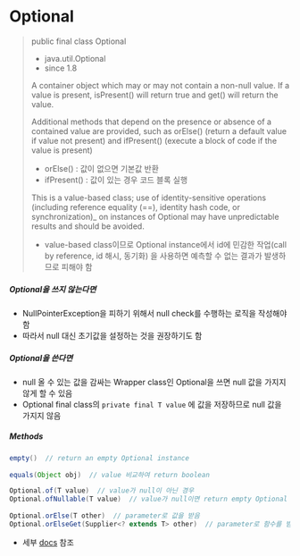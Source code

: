 # Optional

> public final class Optional<T>
>
> - java.util.Optional
> - since 1.8
>
> 
>
> A container object which may or may not contain a non-null value. If a value is present, isPresent() will return true and get() will return the value.
>
> Additional methods that depend on the presence or absence of a contained value are provided, such as orElse() (return a default value if value not present) and ifPresent() (execute a block of code if the value is present)
>
> - orElse() : 값이 없으면 기본값 반환
> - ifPresent() : 값이 있는 경우 코드 블록 실행
>
> This is a value-based class; use of identity-sensitive operations (including reference equality (==), identity hash code, or synchronization)_ on instances of Optional may have unpredictable results and should be avoided.
>
> - value-based class이므로 Optional instance에서 id에 민감한 작업(call by reference, id 해시, 동기화) 을 사용하면 예측할 수 없는 결과가 발생하므로 피해야 함



##### Optional을 쓰지 않는다면

- NullPointerException을 피하기 위해서 null check를 수행하는 로직을 작성해야함
- 따라서 null 대신 초기값을 설정하는 것을 권장하기도 함



##### Optional을 쓴다면

- null 올 수 있는 값을 감싸는 Wrapper class인 Optional을 쓰면 null 값을 가지지 않게 할 수 있음
- Optional final class의 `private final T value` 에 값을 저장하므로 null 값을 가지지 않음



##### Methods

```java
empty()  // return an empty Optional instance
  
equals(Object obj)  // value 비교하여 return boolean

Optional.of(T value)  // value가 null이 아닌 경우
Optional.ofNullable(T value)  // value가 null이면 return empty Optional
  
Optional.orElse(T other)  // parameter로 값을 받음
Optional.orElseGet(Supplier<? extends T> other)  // parameter로 함수를 받음. orElseGet은 값이 null 이면 콜백함수 호출
```

- 세부 [docs](https://docs.oracle.com/javase/10/docs/api/java/util/Optional.html) 참조


